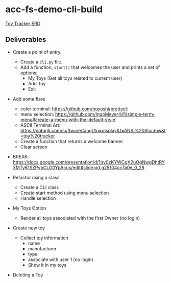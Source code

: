 # acc-fs-demo-cli-build

[Toy Tracker ERD](https://drive.google.com/file/d/1WKy2iVEmagAvpYfBiemhxC2j47lx9_mJ/view?usp=sharing)

## Deliverables

- Create a point of entry. 
    - Create a `cli.py` file.
    -  Add a function, `start()` that welcomes the user and prints a set of options:
        - My Toys (Get all toys related to current user)
        - Add Toy
        - Exit 
- Add some flare
    - color terminal: https://github.com/noyoshi/prettycli
    - menu selection: https://github.com/IngoMeyer441/simple-term-menu#create-a-menu-with-the-default-style
    - ASCII Terminal Art: https://patorjk.com/software/taag/#p=display&f=ANSI%20Shadow&t=toy%20tracker
    - Create a function that returns a welcome banner.
    - Clear screen


- BREAK: https://docs.google.com/presentation/d/1qv0zKYWCgX2uOgNwgDhtRY3MTy61SZPvbCLO0YpAcus/edit#slide=id.g26104cc7a0e_0_28



- Refactor using a class
    - Create a CLI class
    - Create start method using menu selection
    - Handle selection
- My Toys Option
    - Render all toys associated with the first Owner (no login)
- Create new toy
    - Collect toy information
        - name
        - manufacturer 
        - type
        - associate with user 1 (no login)
        - Show it in my toys
- Deleting a Toy

